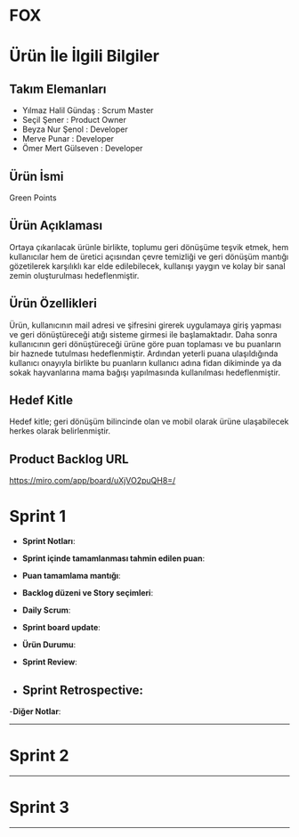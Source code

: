 # **FOX**


# Ürün İle İlgili Bilgiler

## Takım Elemanları

- Yılmaz Halil Gündaş : Scrum Master
- Seçil Şener : Product Owner
- Beyza Nur Şenol : Developer
- Merve Punar : Developer
- Ömer Mert Gülseven : Developer


## Ürün İsmi

Green Points

## Ürün Açıklaması
Ortaya çıkarılacak ürünle birlikte, toplumu geri dönüşüme teşvik etmek, hem kullanıcılar hem de üretici açısından çevre temizliği ve geri dönüşüm mantığı gözetilerek karşılıklı kar elde edilebilecek, kullanışı yaygın ve kolay bir sanal zemin oluşturulması hedeflenmiştir.
## Ürün Özellikleri
Ürün, kullanıcının mail adresi ve şifresini girerek uygulamaya giriş yapması ve  geri dönüştüreceği atığı sisteme girmesi ile başlamaktadır. Daha sonra kullanıcının geri dönüştüreceği ürüne göre puan toplaması ve bu puanların bir haznede tutulması hedeflenmiştir. Ardından yeterli puana ulaşıldığında kullanıcı onayıyla birlikte bu puanların kullanıcı adına fidan dikiminde ya da sokak hayvanlarına mama bağışı yapılmasında kullanılması hedeflenmiştir.

## Hedef Kitle

Hedef kitle; geri dönüşüm bilincinde olan ve mobil olarak ürüne ulaşabilecek herkes olarak belirlenmiştir.

## Product Backlog URL

https://miro.com/app/board/uXjVO2puQH8=/

# Sprint 1

- **Sprint Notları**: 
- **Sprint içinde tamamlanması tahmin edilen puan**: 

- **Puan tamamlama mantığı**: 

- **Backlog düzeni ve Story seçimleri**: 
- **Daily Scrum**:
- **Sprint board update**: 

- **Ürün Durumu**: 
- **Sprint Review**: 


- **Sprint Retrospective:**
  - 
-**Diğer Notlar**:

---

# Sprint 2


---

# Sprint 3

---

